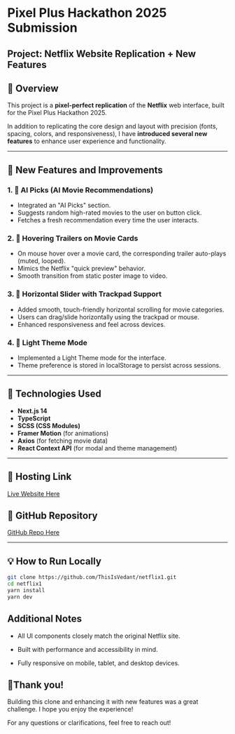 # Pixel Plus Hackathon 2025 Submission

## Project: Netflix Website Replication + New Features

## 🔹 Overview

This project is a **pixel-perfect replication** of the **Netflix** web interface, built for the Pixel Plus Hackathon 2025.

In addition to replicating the core design and layout with precision (fonts, spacing, colors, and responsiveness), I have **introduced several new features** to enhance user experience and functionality.

---

## 🌟 New Features and Improvements

### 1. 🧵 AI Picks (AI Movie Recommendations)

- Integrated an "AI Picks" section.
- Suggests random high-rated movies to the user on button click.
- Fetches a fresh recommendation every time the user interacts.

### 2. 🎥 Hovering Trailers on Movie Cards

- On mouse hover over a movie card, the corresponding trailer auto-plays (muted, looped).
- Mimics the Netflix "quick preview" behavior.
- Smooth transition from static poster image to video.

### 3. 🛂 Horizontal Slider with Trackpad Support

- Added smooth, touch-friendly horizontal scrolling for movie categories.
- Users can drag/slide horizontally using the trackpad or mouse.
- Enhanced responsiveness and feel across devices.

### 4. 🌟 Light Theme Mode

- Implemented a Light Theme mode for the interface.
- Theme preference is stored in localStorage to persist across sessions.

---

## 🔹 Technologies Used

- **Next.js 14**
- **TypeScript**
- **SCSS (CSS Modules)**
- **Framer Motion** (for animations)
- **Axios** (for fetching movie data)
- **React Context API** (for modal and theme management)

---

## 📎 Hosting Link

[Live Website Here](https://netflix-azure-nu.vercel.app/)

## 📎 GitHub Repository

[GitHub Repo Here](https://github.com/ThisIsVedant/netflix1)

---

## 💡 How to Run Locally

```bash
git clone https://github.com/ThisIsVedant/netflix1.git
cd netflix1
yarn install
yarn dev
```

## Additional Notes

- All UI components closely match the original Netflix site.

- Built with performance and accessibility in mind.

- Fully responsive on mobile, tablet, and desktop devices.

## 🎉Thank you!

Building this clone and enhancing it with new features was a great challenge. I hope you enjoy the experience!

For any questions or clarifications, feel free to reach out!